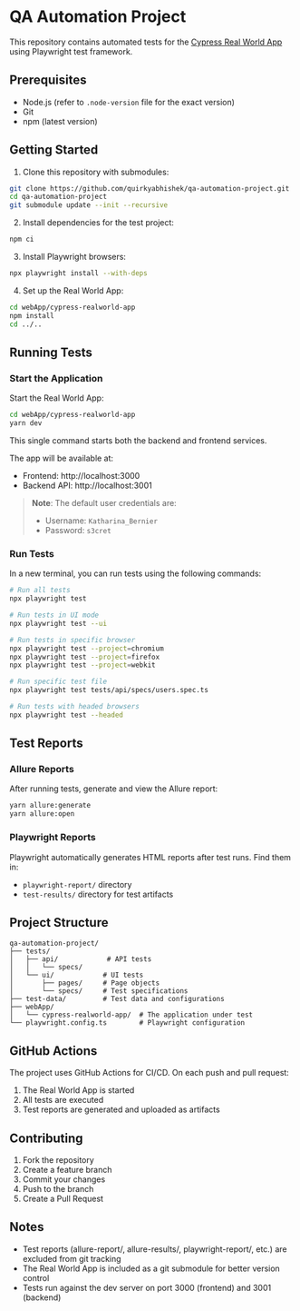 # QA Automation Project

This repository contains automated tests for the [Cypress Real World App](https://github.com/cypress-io/cypress-realworld-app) using Playwright test framework.

## Prerequisites

- Node.js (refer to `.node-version` file for the exact version)
- Git
- npm (latest version)

## Getting Started

1. Clone this repository with submodules:
```bash
git clone https://github.com/quirkyabhishek/qa-automation-project.git
cd qa-automation-project
git submodule update --init --recursive
```

2. Install dependencies for the test project:
```bash
npm ci
```

3. Install Playwright browsers:
```bash
npx playwright install --with-deps
```

4. Set up the Real World App:
```bash
cd webApp/cypress-realworld-app
npm install
cd ../..
```

## Running Tests

### Start the Application

Start the Real World App:

```bash
cd webApp/cypress-realworld-app
yarn dev
```

This single command starts both the backend and frontend services.

The app will be available at:
- Frontend: http://localhost:3000
- Backend API: http://localhost:3001

> **Note**: The default user credentials are:
> - Username: `Katharina_Bernier`
> - Password: `s3cret`

### Run Tests

In a new terminal, you can run tests using the following commands:

```bash
# Run all tests
npx playwright test

# Run tests in UI mode
npx playwright test --ui

# Run tests in specific browser
npx playwright test --project=chromium
npx playwright test --project=firefox
npx playwright test --project=webkit

# Run specific test file
npx playwright test tests/api/specs/users.spec.ts

# Run tests with headed browsers
npx playwright test --headed
```

## Test Reports

### Allure Reports
After running tests, generate and view the Allure report:
```bash
yarn allure:generate
yarn allure:open
```

### Playwright Reports
Playwright automatically generates HTML reports after test runs. Find them in:
- `playwright-report/` directory
- `test-results/` directory for test artifacts

## Project Structure

```
qa-automation-project/
├── tests/
│   ├── api/            # API tests
│   │   └── specs/
│   └── ui/            # UI tests
│       ├── pages/     # Page objects
│       └── specs/     # Test specifications
├── test-data/         # Test data and configurations
├── webApp/
│   └── cypress-realworld-app/  # The application under test
└── playwright.config.ts        # Playwright configuration
```

## GitHub Actions

The project uses GitHub Actions for CI/CD. On each push and pull request:
1. The Real World App is started
2. All tests are executed
3. Test reports are generated and uploaded as artifacts

## Contributing

1. Fork the repository
2. Create a feature branch
3. Commit your changes
4. Push to the branch
5. Create a Pull Request

## Notes

- Test reports (allure-report/, allure-results/, playwright-report/, etc.) are excluded from git tracking
- The Real World App is included as a git submodule for better version control
- Tests run against the dev server on port 3000 (frontend) and 3001 (backend)